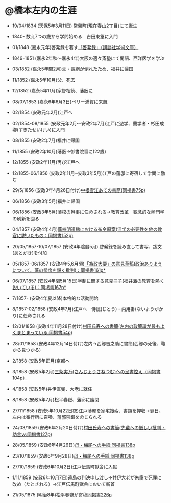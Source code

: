 @橋本左内の生涯
===============

- 19/04/1834 (天保5年3月11日) 常盤町(現在春山2丁目)にて誕生
- 1840- 数え7つの歳から学問始める　吉田東篁に入門
- 01/1848 (嘉永元年)啓発録を著す[「啓発録」（講談社学術文庫）](https://app.box.com/s/kb6nbmqws3vqjxvru38dvjnnjs00n90s)


- 1849-1851 (嘉永2年秋〜嘉永4年)大阪の適々斎塾にて蘭語、西洋医学を学ぶ
- 03/1852 (嘉永5年閏2月)父・長綱が倒れたため、福井に帰国


- 11/1852 (嘉永5年10月)父、死去
- 12/1852 (嘉永5年11月)家督相続、藩医に

- 08/07/1853 (嘉永6年6月3日)ペリー浦賀に来航

- 02/1854 (安政元年2月)江戸へ
- 02/1854-08/1855 (安政元年2月〜安政2年7月)江戸に遊学、蘭学者・杉田成卿(すぎたせいけい)に入門
- 08/1855 (安政2年7月)福井に帰国

- 11/1855 (安政2年10月)藩医→御書院番に(22歳)

- 12/1855 (安政2年11月)再び江戸へ
- 12/1855-06/1856 (安政2年11月~安政3年5月)江戸の藩邸に寄宿して学問に励む
- 29/5/1856 (安政3年4月26日付け)[中根雪江あての書簡(同掲書75p)](https://app.box.com/s/891ehiezemrwq9oosyunyggoy0ojnq5b)
- 06/1856 (安政3年5月)福井に帰国

- 06/1856 (安政3年5月)藩校の幹事に任命される→教育改革　観念的な崎門学の刷新を図る
- 04/1857 (安政4年4月)[藩校明道館における布令原案(洋学の必要性を他の教官に説いたもの：同掲書152p)](https://app.box.com/s/oryzo01k31shmcc1xairf8watn9gt0xh)
- 20/05/1857-10/07/1857 (安政4年陰暦5月) 啓発録を読み直して書写、跋文(あとがき)を付加
- 05/1857-06/1857 (安政4年5,6月頃)[「為政大要」の意見草稿(政治ありようについて、藩の態度を鋭く批判)：同掲書161p*](https://app.box.com/s/oryzo01k31shmcc1xairf8watn9gt0xh)
- 06/07/1857 (安政4年閏5月15日)[学制に関する意見冊子(福井藩の教育を熱く説いている)：同掲書167p*](https://app.box.com/s/oryzo01k31shmcc1xairf8watn9gt0xh)


- 7/1857- (安政4年夏以降)本格的な活動開始
- 8/1857-02/1858 (安政4年7月)江戸へ　侍読(じとう)・内用掛(ないようがかり)に任命される
- 12/01/1858 (安政4年11月28日付け)[村田氏寿への書簡(左内の政策論が最もよくまとまっている:同掲書54p)](https://app.box.com/s/891ehiezemrwq9oosyunyggoy0ojnq5b)
- 28/01/1858 (安政4年12月14日付け)左内→西郷吉之助に書簡(西郷の死後、鞄から見つかる)


- 2/1858 (安政5年正月)京都へ
- 3/1858 (安政5年2月)[三条実万(さんじょうさねつむ)への呈書控え（同掲書104p）](https://app.box.com/s/891ehiezemrwq9oosyunyggoy0ojnq5b)
- 4/1858 (安政5年)井伊直弼、大老に就任
- 8/1858 (安政5年7月)松平春嶽、藩邸に幽閉

- 27/11/1858 (安政5年10月22日夜)江戸藩邸を家宅捜索、書類を押収→翌日、左内は奉行所に召喚、藩邸禁錮を命じられる
- 24/03/1859 (安政6年2月20日付け)[村田氏寿への書簡(先輩への厳しい批判・助言ｗ:同掲書127p)](https://app.box.com/s/891ehiezemrwq9oosyunyggoy0ojnq5b)
- 28/05/1859 (安政6年4月26日)[母・梅尾への手紙:同掲書138p](https://app.box.com/s/891ehiezemrwq9oosyunyggoy0ojnq5b)
- 23/10/1859 (安政6年9月28日)[母・梅尾への手紙:同掲書138p](https://app.box.com/s/891ehiezemrwq9oosyunyggoy0ojnq5b)

- 27/10/1859 (安政6年10月2日)江戸伝馬町獄舎に入獄
- 1/11/1859 (安政6年10月7日)遠島の判決申し渡し→井伊大老が朱筆で死罪に改め（たとされる）→江戸伝馬町獄舎において斬首

- 21/05/1875 (明治8年)松平春嶽が寄稿[同掲書226p](https://app.box.com/s/pgonklnoji9hzuic1joycban40p1w6ui)
